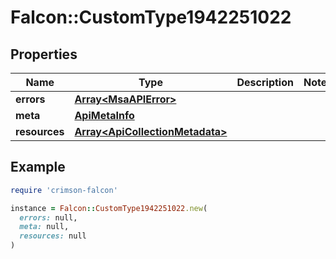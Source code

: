 # Falcon::CustomType1942251022

## Properties

| Name | Type | Description | Notes |
| ---- | ---- | ----------- | ----- |
| **errors** | [**Array&lt;MsaAPIError&gt;**](MsaAPIError.md) |  |  |
| **meta** | [**ApiMetaInfo**](ApiMetaInfo.md) |  |  |
| **resources** | [**Array&lt;ApiCollectionMetadata&gt;**](ApiCollectionMetadata.md) |  |  |

## Example

```ruby
require 'crimson-falcon'

instance = Falcon::CustomType1942251022.new(
  errors: null,
  meta: null,
  resources: null
)
```

